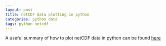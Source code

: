 ```yaml
---
layout: post
title: netCDF data plotting in python
categories: python data
tags: python netcdf
---
```


A useful summary of how to plot netCDF data in python can be found [here](http://www.hydro.washington.edu/~jhamman/hydro-logic/blog/2013/10/12/plot-netcdf-data/)


